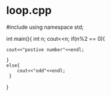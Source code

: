 # loop.cpp
#include<iostream>
using namespace std;

int main(){
	int n;
	cout<<n;
	if(n%2 == 0){
	
	cout<<"postive number"<<endl;
	
	}
 	else{
 		cout<<"odd"<<endl;
	 }
	
	
	
	
	
	
}
